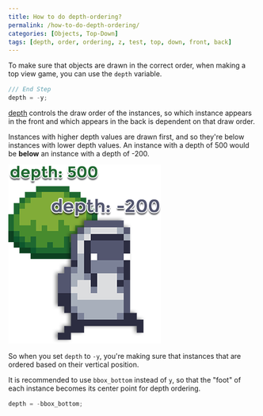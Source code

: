```yaml
---
title: How to do depth-ordering?
permalink: /how-to-do-depth-ordering/
categories: [Objects, Top-Down]
tags: [depth, order, ordering, z, test, top, down, front, back]
---
```


To make sure that objects are drawn in the correct order, when making a top view game, you can use the `depth` variable.

```js
/// End Step
depth = -y;
```

[depth](https://docs2.yoyogames.com/source/_build/3_scripting/4_gml_reference/instances/instance_variables/depth.html) controls the draw order of the instances, so which instance appears in the front and which appears in the back is dependent on that draw order.

Instances with higher depth values are drawn first, and so they're below instances with lower depth values.
An instance with a depth of 500 would be **below** an instance with a depth of -200.

![Example](/assets/gmhow-depth.png)

So when you set `depth` to `-y`, you're making sure that instances that are ordered based on their vertical position.

It is recommended to use `bbox_bottom` instead of `y`, so that the "foot" of each instance becomes its center point for depth ordering.

```js
depth = -bbox_bottom;
```